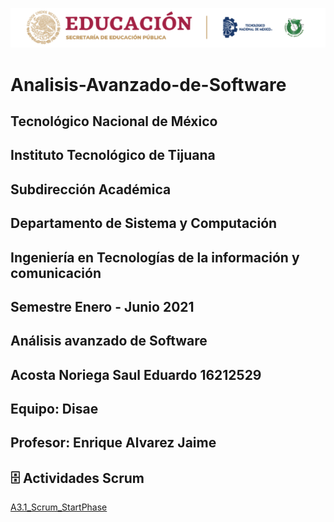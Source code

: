 ![](https://github.com/acostasaul98/Analisis-Avanzado-de-Software/blob/main/Imagenes/itt.png)


# Analisis-Avanzado-de-Software
## Tecnológico Nacional de México 
## Instituto Tecnológico de Tijuana
## Subdirección Académica
## Departamento de Sistema y Computación
## Ingeniería en Tecnologías de la información y comunicación
## Semestre Enero  - Junio 2021 
## Análisis avanzado de Software
## Acosta Noriega Saul Eduardo 16212529
## Equipo: Disae
## Profesor: Enrique  Alvarez Jaime 


## 🗄 Actividades Scrum 

[A3.1_Scrum_StartPhase](https://github.com/acostasaul98/Analisis-Avanzado-de-Software/blob/main/Unidad%202/A3.1_Documentation-_Scrum_StartPhase_AcostaSaul.pdf)
